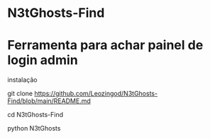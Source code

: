 # N3tGhosts-Find
# Ferramenta para achar painel de login admin

instalação 

git clone https://github.com/Leozingod/N3tGhosts-Find/blob/main/README.md

cd N3tGhosts-Find

python N3tGhosts
